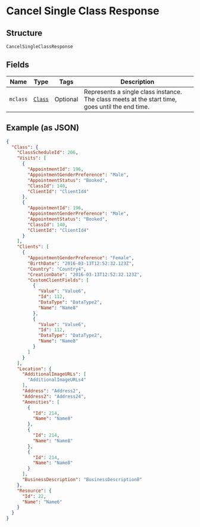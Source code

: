 
# Cancel Single Class Response

## Structure

`CancelSingleClassResponse`

## Fields

| Name | Type | Tags | Description |
|  --- | --- | --- | --- |
| `mclass` | [`Class`](../../doc/models/class.md) | Optional | Represents a single class instance. The class meets at the start time, goes until the end time. |

## Example (as JSON)

```json
{
  "Class": {
    "ClassScheduleId": 206,
    "Visits": [
      {
        "AppointmentId": 196,
        "AppointmentGenderPreference": "Male",
        "AppointmentStatus": "Booked",
        "ClassId": 140,
        "ClientId": "ClientId4"
      },
      {
        "AppointmentId": 196,
        "AppointmentGenderPreference": "Male",
        "AppointmentStatus": "Booked",
        "ClassId": 140,
        "ClientId": "ClientId4"
      }
    ],
    "Clients": [
      {
        "AppointmentGenderPreference": "Female",
        "BirthDate": "2016-03-13T12:52:32.123Z",
        "Country": "Country4",
        "CreationDate": "2016-03-13T12:52:32.123Z",
        "CustomClientFields": [
          {
            "Value": "Value6",
            "Id": 112,
            "DataType": "DataType2",
            "Name": "Name8"
          },
          {
            "Value": "Value6",
            "Id": 112,
            "DataType": "DataType2",
            "Name": "Name8"
          }
        ]
      }
    ],
    "Location": {
      "AdditionalImageURLs": [
        "AdditionalImageURLs4"
      ],
      "Address": "Address2",
      "Address2": "Address24",
      "Amenities": [
        {
          "Id": 214,
          "Name": "Name8"
        },
        {
          "Id": 214,
          "Name": "Name8"
        },
        {
          "Id": 214,
          "Name": "Name8"
        }
      ],
      "BusinessDescription": "BusinessDescription8"
    },
    "Resource": {
      "Id": 22,
      "Name": "Name6"
    }
  }
}
```

